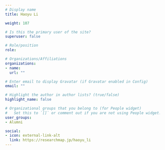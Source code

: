 ```yaml
---
# Display name
title: Haoyu Li

weight: 107

# Is this the primary user of the site?
superuser: false

# Role/position
role: 

# Organizations/Affiliations
organizations:
- name: 
  url: ""

# Enter email to display Gravatar (if Gravatar enabled in Config)
email: ""

# Highlight the author in author lists? (true/false)
highlight_name: false

# Organizational groups that you belong to (for People widget)
#   Set this to `[]` or comment out if you are not using People widget.
user_groups:
- Alumni

social:
- icon: external-link-alt
  link: https://researchmap.jp/haoyu_li
---
```

